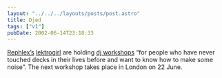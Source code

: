 ```yaml
---
layout: "../../../layouts/posts/post.astro"
title: Djed
tags: ["v1"]
pubDate: 2002-06-14T23:18:33
---
```


[Rephlex&#8217;s][1] [lektrogirl][2] are holding [dj workshops][3] &#8220;for people who have never touched decks in their lives before and want to know how to make some noise&#8221;. The next workshop takes place in London on 22 June.

[1]: http://www.rephlex.com/ "Rephlex Records"
[2]: http://www.lektrogirl.com/ "lektrogirl"
[3]: http://www.last-nite.biz/ "lektrogirl's DJ Workshops"
